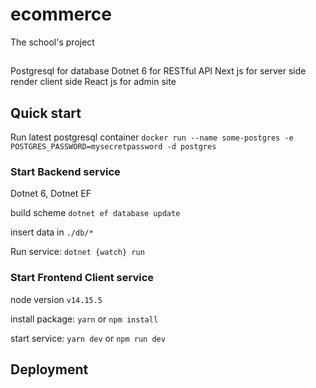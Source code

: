 # ecommerce
The school's project

##
Postgresql for database
Dotnet 6 for RESTful API 
Next js for server side render client side
React js for admin site

## Quick start

Run latest postgresql container
`docker run --name some-postgres -e POSTGRES_PASSWORD=mysecretpassword -d postgres`
 
### Start Backend service
Dotnet 6, Dotnet EF

build scheme
`dotnet ef database update`

insert data in `./db/*`

Run service:
`dotnet {watch} run`

### Start Frontend Client service
node version `v14.15.5`

install package: `yarn` or `npm install`

start service: `yarn dev` or `npm run dev`

## Deployment
